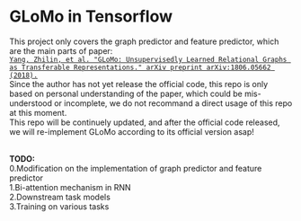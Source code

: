 # GLoMo in Tensorflow

This project only covers the graph predictor and feature predictor, which are the main parts of paper:
<br>[`Yang, Zhilin, et al. "GLoMo: Unsupervisedly Learned Relational Graphs as Transferable Representations." arXiv preprint arXiv:1806.05662 (2018).`](https://arxiv.org/abs/1806.05662)
<br> Since the author has not yet release the official code, this repo is only based on personal understanding of the paper, which could  be mis-understood or incomplete, we do not recommand a direct usage of this repo at this moment.
<br> This repo will be continuely updated, and after the official code released, we will re-implement GLoMo according to its official version asap!

<br>**TODO:**
<br>  0.Modification on the implementation of graph predictor and feature predictor
<br>  1.Bi-attention mechanism in RNN
<br>  2.Downstream task models
<br>  3.Training on various tasks
